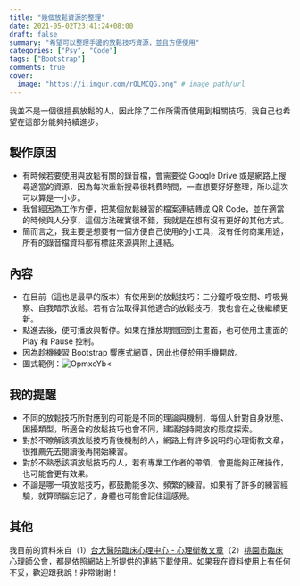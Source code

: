 ```yaml
---
title: "幾個放鬆資源的整理"
date: 2021-05-02T23:41:24+08:00
draft: false
summary: "希望可以整理手邊的放鬆技巧資源，並且方便使用"
categories: ["Psy", "Code"]
tags: ["Bootstrap"]
comments: true
cover:
  image: "https://i.imgur.com/rOLMCQG.png" # image path/url
---
```


我並不是一個很擅長放鬆的人，因此除了工作所需而使用到相關技巧，我自己也希望在這部分能夠持續進步。

## 製作原因

- 有時候若要使用與放鬆有關的錄音檔，會需要從 Google Drive 或是網路上搜尋適當的資源，因為每次重新搜尋很耗費時間，一直想要好好整理，所以這次可以算是一小步。
- 我曾經因為工作方便，把某個放鬆練習的檔案連結轉成 QR Code，並在適當的時候與人分享，這個方法確實很不錯，我就是在想有沒有更好的其他方式。
- 簡而言之，我主要是想要有一個方便自己使用的小工具，沒有任何商業用途，所有的錄音檔資料都有標註來源與附上連結。

## 內容

- 在目前（這也是最早的版本）有使用到的放鬆技巧：三分鐘呼吸空間、呼吸覺察、自我暗示放鬆。若有合法取得其他適合的放鬆技巧，我也會在之後繼續更新。
- 點進去後，便可播放與暫停。如果在播放期間回到主畫面，也可使用主畫面的 Play 和 Pause 控制。
- 因為趁機練習 Bootstrap 響應式網頁，因此也便於用手機開啟。
- 圖式範例：![OpmxoYb](https://i.imgur.com/OpmxoYb.png)<

## 我的提醒

- 不同的放鬆技巧所對應到的可能是不同的理論與機制，每個人針對自身狀態、困擾類型，所適合的放鬆技巧也會不同，建議抱持開放的態度探索。
- 對於不瞭解該項放鬆技巧背後機制的人，網路上有許多說明的心理衛教文章，很推薦先去閱讀後再開始練習。
- 對於不熟悉該項放鬆技巧的人，若有專業工作者的帶領，會更能夠正確操作，也可能會更有效果。
- 不論是哪一項放鬆技巧，都鼓勵能多次、頻繁的練習。如果有了許多的練習經驗，就算頭腦忘記了，身體也可能會記住這感覺。

## 其他

我目前的資料來自（1）[台大醫院臨床心理中心 - 心理衛教文章](https://www.ntuh.gov.tw/CPC/Download.action?q_type=A02&agroup=a#top)（2）[桃園市臨床心理師公會](https://www.taoyuanpsy.url.tw/hot_383282.html)，都是依照網站上所提供的連結下載使用。如果我在資料使用上有任何不妥，歡迎跟我說！非常謝謝！
